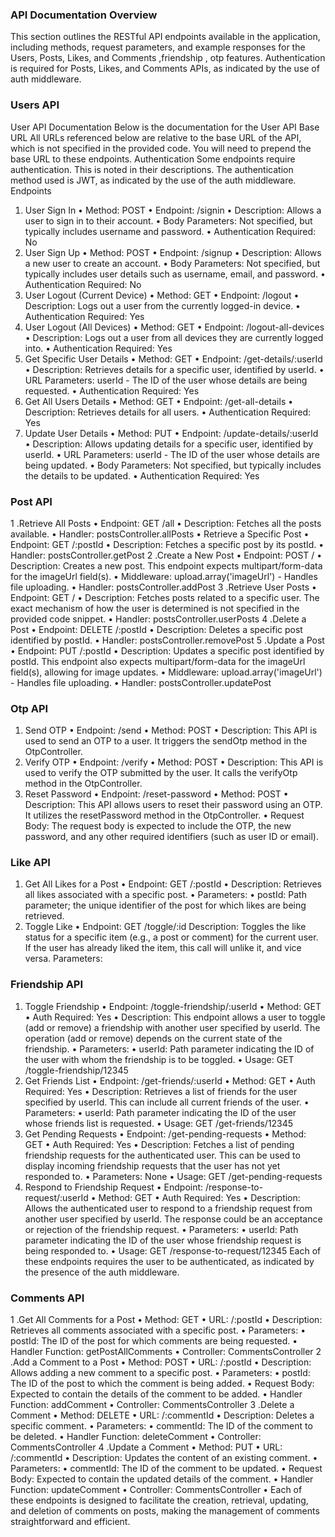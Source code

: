 
### API Documentation Overview

This section outlines the RESTful API endpoints available in the application, including methods, request parameters, and example responses for the Users, Posts, Likes, and Comments ,friendship , otp features. Authentication is required for Posts, Likes, and Comments APIs, as indicated by the use of auth middleware.

### Users API

User API Documentation
Below is the documentation for the User API
Base URL
All URLs referenced below are relative to the base URL of the API, which is not specified in the provided code. You will need to prepend the base URL to these endpoints.
Authentication
Some endpoints require authentication. This is noted in their descriptions. The authentication method used is JWT, as indicated by the use of the auth middleware.
Endpoints
1. User Sign In
•	Method: POST
•	Endpoint: /signin
•	Description: Allows a user to sign in to their account.
•	Body Parameters: Not specified, but typically includes username and password.
•	Authentication Required: No
2. User Sign Up
•	Method: POST
•	Endpoint: /signup
•	Description: Allows a new user to create an account.
•	Body Parameters: Not specified, but typically includes user details such as username, email, and password.
•	Authentication Required: No
3. User Logout (Current Device)
•	Method: GET
•	Endpoint: /logout
•	Description: Logs out a user from the currently logged-in device.
•	Authentication Required: Yes
4. User Logout (All Devices)
•	Method: GET
•	Endpoint: /logout-all-devices
•	Description: Logs out a user from all devices they are currently logged into.
•	Authentication Required: Yes
5. Get Specific User Details
•	Method: GET
•	Endpoint: /get-details/:userId
•	Description: Retrieves details for a specific user, identified by userId.
•	URL Parameters: userId - The ID of the user whose details are being requested.
•	Authentication Required: Yes
6. Get All Users Details
•	Method: GET
•	Endpoint: /get-all-details
•	Description: Retrieves details for all users.
•	Authentication Required: Yes
7. Update User Details
•	Method: PUT
•	Endpoint: /update-details/:userId
•	Description: Allows updating details for a specific user, identified by userId.
•	URL Parameters: userId - The ID of the user whose details are being updated.
•	Body Parameters: Not specified, but typically includes the details to be updated.
•	Authentication Required: Yes

### Post API
1 .Retrieve All Posts
•	Endpoint: GET /all
•	Description: Fetches all the posts available.
•	Handler: postsController.allPosts
•	Retrieve a Specific Post
•	Endpoint: GET /:postId
•	Description: Fetches a specific post by its postId.
•	Handler: postsController.getPost
2 .Create a New Post
•	Endpoint: POST /
•	Description: Creates a new post. This endpoint expects multipart/form-data for the imageUrl field(s).
•	Middleware: upload.array('imageUrl') - Handles file uploading.
•	Handler: postsController.addPost
3 .Retrieve User Posts
•	Endpoint: GET /
•	Description: Fetches posts related to a specific user. The exact mechanism of how the user is determined is not specified in the provided code snippet.
•	Handler: postsController.userPosts
4 .Delete a Post
•	Endpoint: DELETE /:postId
•	Description: Deletes a specific post identified by postId.
•	Handler: postsController.removePost
5 .Update a Post
•	Endpoint: PUT /:postId
•	Description: Updates a specific post identified by postId. This endpoint also expects multipart/form-data for the imageUrl field(s), allowing for image updates.
•	Middleware: upload.array('imageUrl') - Handles file uploading.
•	Handler: postsController.updatePost

### Otp API
1. Send OTP
•	Endpoint: /send
•	Method: POST
•	Description: This API is used to send an OTP to a user. It triggers the sendOtp method in the OtpController.
2. Verify OTP
•	Endpoint: /verify
•	Method: POST
•	Description: This API is used to verify the OTP submitted by the user. It calls the verifyOtp method in the OtpController.
3. Reset Password
•	Endpoint: /reset-password
•	Method: POST
•	Description: This API allows users to reset their password using an OTP. It utilizes the resetPassword method in the OtpController.
•	Request Body: The request body is expected to include the OTP, the new password, and any other required identifiers (such as user ID or email).

### Like API
1. Get All Likes for a Post
•	Endpoint: GET /:postId
•	Description: Retrieves all likes associated with a specific post.
•	Parameters:
•	postId: Path parameter; the unique identifier of the post for which likes are being retrieved.
2. Toggle Like
•	Endpoint: GET /toggle/:id
Description: Toggles the like status for a specific item (e.g., a post or comment) for the current user. If the user has already liked the item, this call will unlike it, and vice versa.
Parameters:

### Friendship API

1. Toggle Friendship
•	Endpoint: /toggle-friendship/:userId
•	Method: GET
•	Auth Required: Yes
•	Description: This endpoint allows a user to toggle (add or remove) a friendship with another user specified by userId. The operation (add or remove) depends on the current state of the friendship.
•	Parameters:
•	userId: Path parameter indicating the ID of the user with whom the friendship is to be toggled.
•	Usage: GET /toggle-friendship/12345
2. Get Friends List
•	Endpoint: /get-friends/:userId
•	Method: GET
•	Auth Required: Yes
•	Description: Retrieves a list of friends for the user specified by userId. This can include all current friends of the user.
•	Parameters:
•	userId: Path parameter indicating the ID of the user whose friends list is requested.
•	Usage: GET /get-friends/12345
3. Get Pending Requests
•	Endpoint: /get-pending-requests
•	Method: GET
•	Auth Required: Yes
•	Description: Fetches a list of pending friendship requests for the authenticated user. This can be used to display incoming friendship requests that the user has not yet responded to.
•	Parameters: None
•	Usage: GET /get-pending-requests
4. Respond to Friendship Request
•	Endpoint: /response-to-request/:userId
•	Method: GET
•	Auth Required: Yes
•	Description: Allows the authenticated user to respond to a friendship request from another user specified by userId. The response could be an acceptance or rejection of the friendship request.
•	Parameters:
•	userId: Path parameter indicating the ID of the user whose friendship request is being responded to.
•	Usage: GET /response-to-request/12345
Each of these endpoints requires the user to be authenticated, as indicated by the presence of the auth middleware.

### Comments API

1 .Get All Comments for a Post
•	Method: GET
•	URL: /:postId
•	Description: Retrieves all comments associated with a specific post.
•	Parameters:
•	postId: The ID of the post for which comments are being requested.
•	Handler Function: getPostAllComments
•	Controller: CommentsController
2 .Add a Comment to a Post
•	Method: POST
•	URL: /:postId
•	Description: Allows adding a new comment to a specific post.
•	Parameters:
•	postId: The ID of the post to which the comment is being added.
•	Request Body: Expected to contain the details of the comment to be added.
•	Handler Function: addComment
•	Controller: CommentsController
3 .Delete a Comment
•	Method: DELETE
•	URL: /:commentId
•	Description: Deletes a specific comment.
•	Parameters:
•	commentId: The ID of the comment to be deleted.
•	Handler Function: deleteComment
•	Controller: CommentsController
4 .Update a Comment
•	Method: PUT
•	URL: /:commentId
•	Description: Updates the content of an existing comment.
•	Parameters:
•	commentId: The ID of the comment to be updated.
•	Request Body: Expected to contain the updated details of the comment.
•	Handler Function: updateComment
•	Controller: CommentsController
•	Each of these endpoints is designed to facilitate the creation, retrieval, updating, and deletion of comments on posts, making the management of comments straightforward and efficient.


